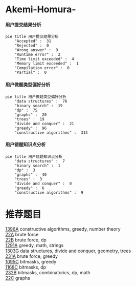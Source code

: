 # Akemi-Homura-

<!-- tabs:start -->



#### **用户提交结果分析**

```mermaid
pie title 用户提交结果分析
    "Accepted" :  31
    "Rejected" :  0
    "Wrong answer" :  9
    "Runtime error" :  2
    "Time limit exceeded" :  4
    "Memory limit exceeded" :  1
    "Compilation error" :  0
    "Partial" :  0
```

#### **用户做题类型偏好分析**

```mermaid
pie title 用户做题类型偏好分析
    "data structures" :  76
    "binary search" :  19
    "dp" :  75
    "graphs" :  20
    "trees" :  19
    "divide and conquer" :  21
    "greedy" :  96
    "constructive algorithms" :  313
```
#### **用户错题知识点分析**

```mermaid
pie title 用户错题知识点分析
    "data structures" :  7
    "binary search" :  1
    "dp" :  3
    "graphs" :  40
    "trees" :  3
    "divide and conquer" :  0
    "greedy" :  6
    "constructive algorithms" :  9
```



<!-- tabs:end -->
# 推荐题目
[1396A](https://codeforces.com/contest/1396/problem/A)		constructive algorithms,
                        greedy,
                        number theory		  
[22A](https://codeforces.com/contest/22/problem/A)		brute force		  
[22B](https://codeforces.com/contest/22/problem/B)		brute force,
                        dp		  
[1291A](https://codeforces.com/contest/1291/problem/A)		greedy,
                        math,
                        strings		  
[1303G](https://codeforces.com/contest/1303/problem/G)		data structures,
                        divide and conquer,
                        geometry,
                        trees		  
[231A](https://codeforces.com/contest/231/problem/A)		brute force,
                        greedy		  
[1095C](https://codeforces.com/contest/1095/problem/C)		bitmasks,
                        greedy		  
[1168C](https://codeforces.com/contest/1168/problem/C)		bitmasks,
                        dp		  
[232B](https://codeforces.com/contest/232/problem/B)		bitmasks,
                        combinatorics,
                        dp,
                        math		  
[22C](https://codeforces.com/contest/22/problem/C)		graphs		  
